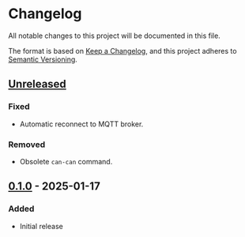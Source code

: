 # Changelog

All notable changes to this project will be documented in this file.

The format is based on [Keep a Changelog](https://keepachangelog.com/en/1.1.0/),
and this project adheres to [Semantic Versioning](https://semver.org/spec/v2.0.0.html).

## [Unreleased]

### Fixed

- Automatic reconnect to MQTT broker.

### Removed

- Obsolete `can-can` command.

## [0.1.0] - 2025-01-17

### Added

- Initial release

[unreleased]: https://github.com/bikeshedder/thermagate/compare/v0.1.0...HEAD
[0.1.0]: https://github.com/bikeshedder/thermagate/releases/tag/v0.1.0
